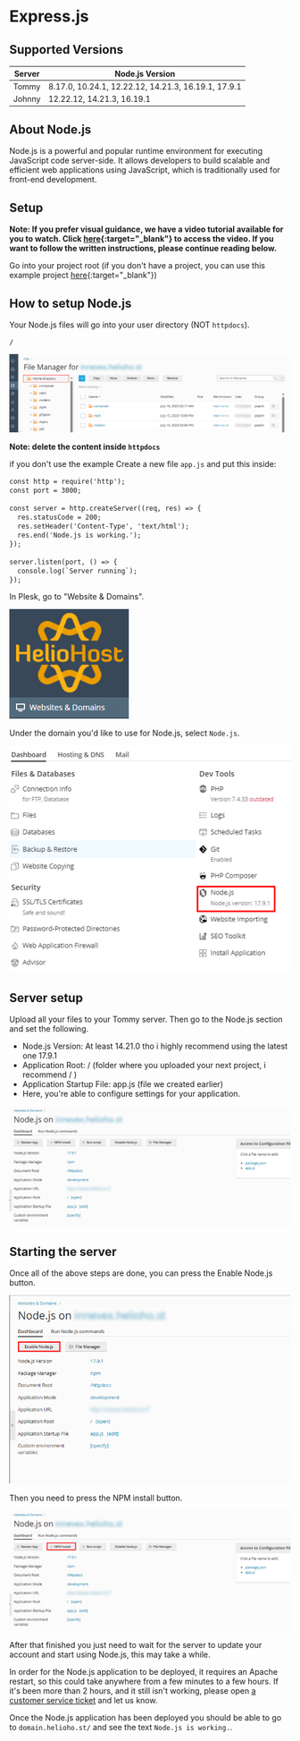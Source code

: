 # Express.js

## Supported Versions

| Server | Node.js Version                                     |
|--------|-----------------------------------------------------|
| Tommy  | 8.17.0, 10.24.1, 12.22.12, 14.21.3, 16.19.1, 17.9.1 |
| Johnny | 12.22.12, 14.21.3, 16.19.1                          |

## About Node.js

Node.js is a powerful and popular runtime environment for executing JavaScript code server-side. It allows developers to build scalable and efficient web applications using JavaScript, which is traditionally used for front-end development.

## Setup

**Note: If you prefer visual guidance, we have a video tutorial available for you to watch. Click [here](https://www.youtube.com/watch?v=Ak2yI8w-mew&ab_channel=HelioHost){:target="_blank"} to access the video. If you want to follow the written instructions, please continue reading below.**

Go into your project root (if you don't have a project, you can use this example project [here](https://github.com/HelioNetworks/Node.JS-Example){:target="_blank"})


## How to setup Node.js

Your Node.js files will go into your user directory (NOT `httpdocs`).

```text
/
```

![](../../.gitbook/assets/FileManger.png)

**Note: delete the content inside `httpdocs`**

if you don't use the example Create a new file `app.js` and put this inside:

```
const http = require('http');
const port = 3000;

const server = http.createServer((req, res) => {
  res.statusCode = 200;
  res.setHeader('Content-Type', 'text/html');
  res.end('Node.js is working.');
});

server.listen(port, () => {
  console.log(`Server running`);
});
```

In Plesk, go to "Website & Domains".

![](../../.gitbook/assets/WebsitesAndDomains.png)

Under the domain you'd like to use for Node.js, select `Node.js`.

![](../../.gitbook/assets/NodejsLink.png)

## Server setup
Upload all your files to your Tommy server. Then go to the Node.js section and set the following.

* Node.js Version: At least 14.21.0 tho i highly recommend using the latest one 17.9.1
* Application Root: / (folder where you uploaded your next project, i recommend / )
* Application Startup File: app.js (file we created earlier)
* Here, you're able to configure settings for your application.

![](../../.gitbook/assets/NodejsSettings.png)




## Starting the server

Once all of the above steps are done, you can press the Enable Node.js button.

![](../../.gitbook/assets/enableNodeJs.png)

Then you need to press the NPM install button.

![](../../.gitbook/assets/NPMInstall.png)

After that finished you just need to wait for the server to update your account and start using Node.js, this may take a while.

In order for the Node.js application to be deployed, it requires an Apache restart, so this could take anywhere from a few minutes to a few hours. If it's been more than 2 hours, and it still isn't working, please
open [a customer service ticket](https://www.helionet.org/index/forum/45-customer-service/) and let us know.

Once the Node.js application has been deployed you should be able to go to `domain.helioho.st/` and see the
text `Node.js is working.`.
